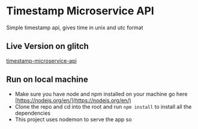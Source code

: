 # Timestamp Microservice API
Simple timestamp api, gives time in unix and utc format 

## Live Version on glitch
[timestamp-microservice-api](https://eight-football.glitch.me)

## Run on local machine
- Make sure you have node and npm installed on your machine go here [https://nodejs.org/en/](https://nodejs.org/en/)
- Clone the repo and cd into the root and run `npm install` to install all the dependencies 
- This project uses nodemon to serve the app so 
